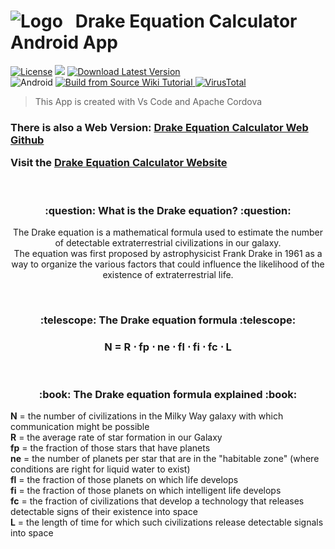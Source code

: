 # ![Logo](https://user-images.githubusercontent.com/86963425/220344222-3c05930c-d7dd-4f80-8d00-271a9bbbad60.png)&nbsp;&nbsp;&nbsp;Drake Equation Calculator Android App

[![License](https://img.shields.io/badge/License-Apache%202.0-blue.svg?logo=apache&style=for-the-badge)](https://opensource.org/license/apache-2-0/) 
<a href="https://github.com/NickMihal/Drake-Equation-Calculator-Android/releases" target="_blank"><img src="https://img.shields.io/badge/All%20Releases-View%20on%20GitHub-blue?logo=github&style=for-the-badge"></a> 
[![Download Latest Version](https://img.shields.io/badge/Download%20Latest%20Version-v1.4.2-blue.svg?logo=github&style=for-the-badge)](https://github.com/NickMihal/Drake-Equation-Calculator-Android/releases/download/v1.4.2/Drake.Equation.Calculator.v1.4.2.apk)
<br>
![Android](https://img.shields.io/badge/Platform-Android-green.svg?logo=android&style=for-the-badge)
<a href="https://github.com/NickMihal/Drake-Equation-Calculator-Android/wiki/How-to-build-from-source">
  <img src="https://img.shields.io/badge/Build%20from%20Source-Wiki%20Tutorial-orange?logo=mdbook&style=for-the-badge" alt="Build from Source Wiki Tutorial" />
</a>
[![VirusTotal](https://img.shields.io/badge/VirusTotal-Scan%20Results-%234169E1?style=for-the-badge&logo=virustotal&link=https://www.virustotal.com/gui/file/ed860253474c885549090c8993324cad1e0a03e240729bb183ec4e7fc3fcf621/detection)](https://www.virustotal.com/gui/file/ed860253474c885549090c8993324cad1e0a03e240729bb183ec4e7fc3fcf621/detection)



>  This App is created with Vs Code and Apache Cordova 

<h3>

There is also a Web Version: [Drake Equation Calculator Web Github](https://github.com/NickMihal/Drake-Equation-Calculator-Web)

Visit the [Drake Equation Calculator Website](https://nickmihal.github.io/Drake-Equation-Calculator-Web/) </h3>

<br>

<h3><p align="center">:question: What is the Drake equation? :question:</p></h3>

<p align="center"> The Drake equation is a mathematical formula used to estimate the number of detectable extraterrestrial civilizations in our galaxy. <br>
The equation was first proposed by astrophysicist Frank Drake in 1961 as a way to organize the various factors that could influence the likelihood of the existence of extraterrestrial life. </p>

<br>
<h3><p align="center">:telescope: The Drake equation formula :telescope:</p></h3>

<h3><p align="center"> N = R ⋅ fp ⋅ ne ⋅ fl ⋅ fi ⋅ fc ⋅ L </p></h3>
<br>

<h3><p align="center">:book: The Drake equation formula explained :book:</p></h3>

<b>N</b> = the number of civilizations in the Milky Way galaxy with which communication might be possible <br>
<b>R</b> = the average rate of star formation in our Galaxy <br>
<b>fp</b> = the fraction of those stars that have planets <br>
<b>ne</b> = the number of planets per star that are in the "habitable zone" (where conditions are right for liquid water to exist) <br>
<b>fl</b> = the fraction of those planets on which life develops <br>
<b>fi</b> = the fraction of those planets on which intelligent life develops <br>
<b>fc</b> = the fraction of civilizations that develop a technology that releases detectable signs of their existence into space <br>
<b>L</b> = the length of time for which such civilizations release detectable signals into space <br>
